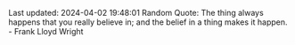 Last updated: 2024-04-02 19:48:01
Random Quote: The thing always happens that you really believe in; and the belief in a thing makes it happen. - Frank Lloyd Wright